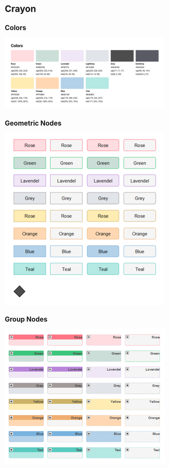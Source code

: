 # Crayon

## Colors

![colors](./assets/Colors.png)

## Geometric Nodes

![geometric nodes](./assets/GeometricNodes.png)

## Group Nodes

![group nodes](./assets/GroupNodes.png)